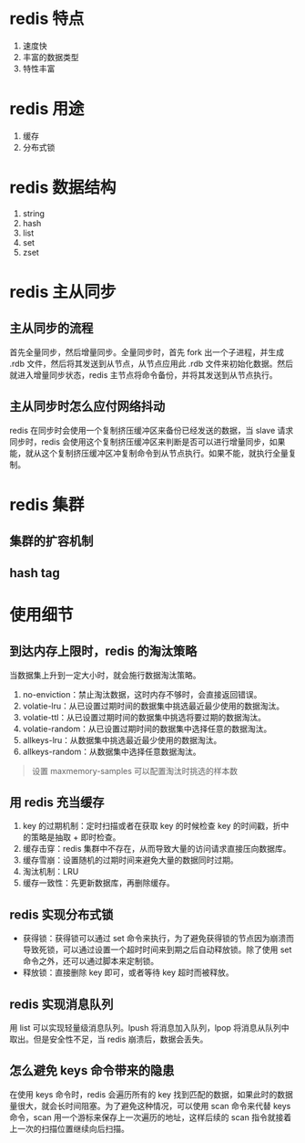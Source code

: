 # redis 特点

1. 速度快
2. 丰富的数据类型
3. 特性丰富

# redis 用途

1. 缓存
2. 分布式锁

# redis 数据结构

1. string
2. hash
3. list
4. set
5. zset

# redis 主从同步

## 主从同步的流程

首先全量同步，然后增量同步。全量同步时，首先 fork 出一个子进程，并生成 .rdb 文件，然后将其发送到从节点，从节点应用此 .rdb 文件来初始化数据。然后就进入增量同步状态，redis 主节点将命令备份，并将其发送到从节点执行。

## 主从同步时怎么应付网络抖动

redis 在同步时会使用一个复制挤压缓冲区来备份已经发送的数据，当 slave 请求同步时，redis 会使用这个复制挤压缓冲区来判断是否可以进行增量同步，如果能，就从这个复制挤压缓冲区冲复制命令到从节点执行。如果不能，就执行全量复制。

# redis 集群

## 集群的扩容机制

## hash tag

# 使用细节

## 到达内存上限时，redis 的淘汰策略

当数据集上升到一定大小时，就会施行数据淘汰策略。

1. no-enviction：禁止淘汰数据，这时内存不够时，会直接返回错误。
2. volatie-lru：从已设置过期时间的数据集中挑选最近最少使用的数据淘汰。
3. volatie-ttl：从已设置过期时间的数据集中挑选将要过期的数据淘汰。
4. volatie-random：从已设置过期时间的数据集中选择任意的数据淘汰。
5. allkeys-lru：从数据集中挑选最近最少使用的数据淘汰。
6. allkeys-random：从数据集中选择任意数据淘汰。

> 设置 maxmemory-samples 可以配置淘汰时挑选的样本数

## 用 redis 充当缓存

1. key 的过期机制：定时扫描或者在获取 key 的时候检查 key 的时间戳，折中的策略是抽取 + 即时检查。
2. 缓存击穿：redis 集群中不存在，从而导致大量的访问请求直接压向数据库。
3. 缓存雪崩：设置随机的过期时间来避免大量的数据同时过期。
4. 淘汰机制：LRU
5. 缓存一致性：先更新数据库，再删除缓存。

## redis 实现分布式锁

- 获得锁：获得锁可以通过 set 命令来执行，为了避免获得锁的节点因为崩溃而导致死锁，可以通过设置一个超时时间来到期之后自动释放锁。除了使用 set 命令之外，还可以通过脚本来定制锁。
- 释放锁：直接删除 key 即可，或者等待 key 超时而被释放。

## redis 实现消息队列

用 list 可以实现轻量级消息队列。lpush 将消息加入队列，lpop 将消息从队列中取出。但是安全性不足，当 redis 崩溃后，数据会丢失。

## 怎么避免 keys 命令带来的隐患

在使用 keys 命令时，redis 会遍历所有的 key 找到匹配的数据，如果此时的数据量很大，就会长时间阻塞。为了避免这种情况，可以使用 scan 命令来代替 keys 命令，scan 用一个游标来保存上一次遍历的地址，这样后续的 scan 指令就接着上一次的扫描位置继续向后扫描。
